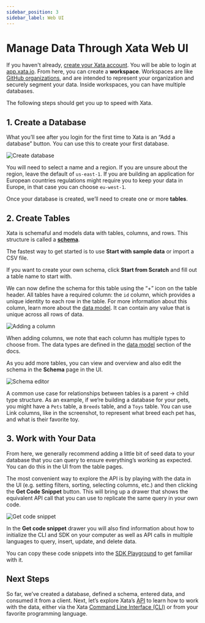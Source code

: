 ```yaml
---
sidebar_position: 3
sidebar_label: Web UI
---
```


# Manage Data Through Xata Web UI

If you haven't already, [create your Xata account](https://app.xata.io/signin). You will be able to login at [app.xata.io](https://app.xata.io). From here, you can create a **workspace**. Workspaces are like [GitHub organizations](https://docs.github.com/en/organizations), and are intended to represent your organization and securely segment your data. Inside workspaces, you can have multiple databases.

The following steps should get you up to speed with Xata.

## 1. Create a Database

What you’ll see after you login for the first time to Xata is an “Add a database” button. You can use this to create your first database.

![Create database](/images/docs/getting-started/create-database.png)

You will need to select a name and a region. If you are unsure about the region, leave the default of `us-east-1`. If you are building an application for European countries regulations might require you to keep your data in Europe, in that case you can choose `eu-west-1`.

Once your database is created, we’ll need to create one or more **tables**.

## 2. Create Tables

Xata is schemaful and models data with tables, columns, and rows. This structure is called a **[schema](/concepts/schema)**.

The fastest way to get started is to use **Start with sample data** or import a CSV file.

If you want to create your own schema, click **Start from Scratch** and fill out a table name to start with.

We can now define the schema for this table using the “+” icon on the table header. All tables have a required column: the `id` column, which provides a unique identity to each row in the table. For more information about this column, learn more about the [data model](/concepts/data-model#id). It can contain any value that is unique across all rows of data.

![Adding a column](/images/docs/getting-started/add-columns.png)

When adding columns, we note that each column has multiple types to choose from. The data types are defined in the [data model](/concepts/data-model) section of the docs.

As you add more tables, you can view and overview and also edit the schema in the **Schema** page in the UI.

![Schema editor](/images/docs/getting-started/schema-editor.png)

A common use case for relationships between tables is a parent → child type structure. As an example, if we’re building a database for your pets, you might have a `Pets` table, a `Breeds` table, and a `Toys` table. You can use Link columns, like in the screenshot, to represent what breed each pet has, and what is their favorite toy.

## 3. Work with Your Data

From here, we generally recommend adding a little bit of seed data to your database that you can query to ensure everything’s working as expected. You can do this in the UI from the table pages.

The most convenient way to explore the API is by playing with the data in the UI (e.g. setting filters, sorting, selecting columns, etc.) and then clicking the **Get Code Snippet** button. This will bring up a drawer that shows the equivalent API call that you can use to replicate the same query in your own code.

![Get code snippet](/images/docs/getting-started/get-code-snippet.png)

In the **Get code snippet** drawer you will also find information about how to initialize the CLI and SDK on your computer as well as API calls in multiple languages to query, insert, update, and delete data.

You can copy these code snippets into the [SDK Playground](/getting-started/clients#ui-playground) to get familiar with it.

## Next Steps

So far, we’ve created a database, defined a schema, entered data, and consumed it from a client. Next, let’s explore Xata’s [API](/typescript-client/overview) to learn how to work with the data, either via the Xata [Command Line Interface (CLI)](/cli/installation) or from your favorite programming language.
